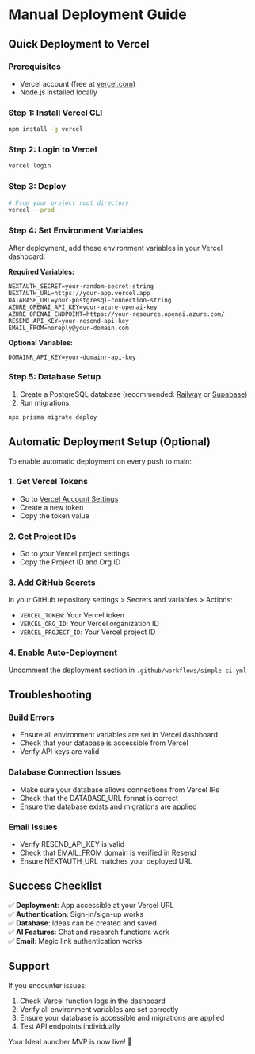# Manual Deployment Guide

## Quick Deployment to Vercel

### Prerequisites
- Vercel account (free at [vercel.com](https://vercel.com))
- Node.js installed locally

### Step 1: Install Vercel CLI
```bash
npm install -g vercel
```

### Step 2: Login to Vercel
```bash
vercel login
```

### Step 3: Deploy
```bash
# From your project root directory
vercel --prod
```

### Step 4: Set Environment Variables
After deployment, add these environment variables in your Vercel dashboard:

**Required Variables:**
```
NEXTAUTH_SECRET=your-random-secret-string
NEXTAUTH_URL=https://your-app.vercel.app
DATABASE_URL=your-postgresql-connection-string
AZURE_OPENAI_API_KEY=your-azure-openai-key
AZURE_OPENAI_ENDPOINT=https://your-resource.openai.azure.com/
RESEND_API_KEY=your-resend-api-key
EMAIL_FROM=noreply@your-domain.com
```

**Optional Variables:**
```
DOMAINR_API_KEY=your-domainr-api-key
```

### Step 5: Database Setup
1. Create a PostgreSQL database (recommended: [Railway](https://railway.app) or [Supabase](https://supabase.com))
2. Run migrations:
```bash
npx prisma migrate deploy
```

## Automatic Deployment Setup (Optional)

To enable automatic deployment on every push to main:

### 1. Get Vercel Tokens
- Go to [Vercel Account Settings](https://vercel.com/account/tokens)
- Create a new token
- Copy the token value

### 2. Get Project IDs
- Go to your Vercel project settings
- Copy the Project ID and Org ID

### 3. Add GitHub Secrets
In your GitHub repository settings > Secrets and variables > Actions:

- `VERCEL_TOKEN`: Your Vercel token
- `VERCEL_ORG_ID`: Your Vercel organization ID  
- `VERCEL_PROJECT_ID`: Your Vercel project ID

### 4. Enable Auto-Deployment
Uncomment the deployment section in `.github/workflows/simple-ci.yml`

## Troubleshooting

### Build Errors
- Ensure all environment variables are set in Vercel dashboard
- Check that your database is accessible from Vercel
- Verify API keys are valid

### Database Connection Issues
- Make sure your database allows connections from Vercel IPs
- Check that the DATABASE_URL format is correct
- Ensure the database exists and migrations are applied

### Email Issues
- Verify RESEND_API_KEY is valid
- Check that EMAIL_FROM domain is verified in Resend
- Ensure NEXTAUTH_URL matches your deployed URL

## Success Checklist

✅ **Deployment**: App accessible at your Vercel URL  
✅ **Authentication**: Sign-in/sign-up works  
✅ **Database**: Ideas can be created and saved  
✅ **AI Features**: Chat and research functions work  
✅ **Email**: Magic link authentication works  

## Support

If you encounter issues:
1. Check Vercel function logs in the dashboard
2. Verify all environment variables are set correctly
3. Ensure your database is accessible and migrations are applied
4. Test API endpoints individually

Your IdeaLauncher MVP is now live! 🚀